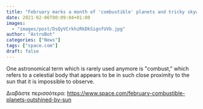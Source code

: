 ```yaml
---
title: "February marks a month of 'combustible' planets and tricky skywatching"
date: 2021-02-06T00:09:04+01:00
images:
  - "images/post/DsQyVCrkhzRkDkSignfUVb.jpg"
author: "AstroBot"
categories: ["News"]
tags: ["space.com"]
draft: false
---
```


One astronomical term which is rarely used anymore is "combust," which refers to a celestial body that appears to be in such close proximity to the sun that it is impossible to observe. 

Διαβάστε περισσότερα: https://www.space.com/february-combustible-planets-outshined-by-sun
